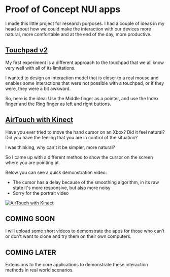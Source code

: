 # Proof of Concept NUI apps

I made this little project for research purposes. I had a couple of ideas in my head about how we could make the interaction with our devices more natural, more comfortable and at the end of the day, more productive.

## [Touchpad v2](NUI.Touchpad)

My first experiment is a different approach to the touchpad that we all know very well with all of its limitations.

I wanted to design an interaction model that is closer to a real mouse and enables some interactions that were not possible with a touchpad, or if they were, they were a bit awkward.

So, here is the idea: Use the Middle finger as a pointer, and use the Index finger and the Ring finger as left and right buttons.

## [AirTouch with Kinect](NUI.Kinect)

Have you ever tried to move the hand cursor on an Xbox? Did it feel natural? Did you have the feeling that you are in control of the situation?

I was thinking, why can't it be simpler, more natural?

So I came up with a different method to show the cursor on the screen where you are pointing at.

Below you can see a quick demonstration video:
 * The cursor has a delay because of the smoothing algorithm, in its raw state it's more responsive, but also more noisy
 * Sorry for the portrait video

[![AirTouch with Kinect](https://petroemil.files.wordpress.com/2017/06/kinect_video-thumbnail.jpg?w=500)](https://1drv.ms/v/s!AqjQ1Tr5u9-ExaNmVEuFvAHjVYNWPw)

## COMING SOON

I will upload some short videos to demonstrate the apps for those who can't or don't want to clone and try them on their own computers.

## COMING LATER

Extensions to the core applications to demonstrate these interaction methods in real world scenarios.